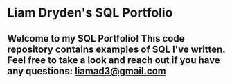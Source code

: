 # Liam Dryden's SQL Portfolio

## Welcome to my SQL Portfolio! This code repository contains examples of SQL I've written. Feel free to take a look and reach out if you have any questions: liamad3@gmail.com
